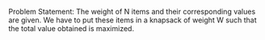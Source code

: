 Problem Statement: The weight of N items and their corresponding values are given. We have to put these items in a knapsack of weight W such that the total value obtained is maximized.